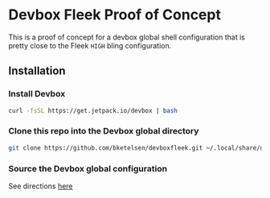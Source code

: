 # Devbox Fleek Proof of Concept

This is a proof of concept for a devbox global shell configuration that is pretty close to the Fleek `HIGH` bling configuration.

## Installation

### Install Devbox

```bash
curl -fsSL https://get.jetpack.io/devbox | bash
```

### Clone this repo into the Devbox global directory

```bash
git clone https://github.com/bketelsen/devboxfleek.git ~/.local/share/devbox/global/default
```

### Source the Devbox global configuration

See directions [here][def]

[def]: https://www.jetpack.io/devbox/docs/devbox_global/#add-global-packages-to-your-current-host-shell